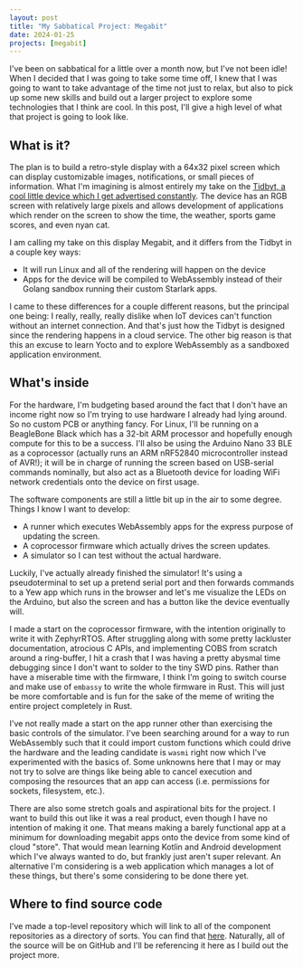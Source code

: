 ```yaml
---
layout: post
title: "My Sabbatical Project: Megabit"
date: 2024-01-25
projects: [megabit]
---
```


I've been on sabbatical for a little over a month now, but I've not been idle! When I decided that I was going to take some time off, I knew that I was going to want to take advantage of the time not just to relax, but also to pick up some new skills and build out a larger project to explore some technologies that I think are cool. In this post, I'll give a high level of what that project is going to look like.

## What is it?

The plan is to build a retro-style display with a 64x32 pixel screen which can display customizable images, notifications, or small pieces of information. What I'm imagining is almost entirely my take on the [Tidbyt, a cool little device which I get advertised constantly](https://tidbyt.com/). The device has an RGB screen with relatively large pixels and allows development of applications which render on the screen to show the time, the weather, sports game scores, and even nyan cat.

I am calling my take on this display Megabit, and it differs from the Tidbyt in a couple key ways:
* It will run Linux and all of the rendering will happen on the device
* Apps for the device will be compiled to WebAssembly instead of their Golang sandbox running their custom Starlark apps.

I came to these differences for a couple different reasons, but the principal one being: I really, really, really dislike when IoT devices can't function without an internet connection. And that's just how the Tidbyt is designed since the rendering happens in a cloud service. The other big reason is that this an excuse to learn Yocto and to explore WebAssembly as a sandboxed application environment.

## What's inside

For the hardware, I'm budgeting based around the fact that I don't have an income right now so I'm trying to use hardware I already had lying around. So no custom PCB or anything fancy. For Linux, I'll be running on a BeagleBone Black which has a 32-bit ARM processor and hopefully enough compute for this to be a success. I'll also be using the Arduino Nano 33 BLE as a coprocessor (actually runs an ARM nRF52840 microcontroller instead of AVR!); it will be in charge of running the screen based on USB-serial commands nominally, but also act as a Bluetooth device for loading WiFi network credentials onto the device on first usage.

The software components are still a little bit up in the air to some degree. Things I know I want to develop:
* A runner which executes WebAssembly apps for the express purpose of updating the screen.
* A coprocessor firmware which actually drives the screen updates.
* A simulator so I can test without the actual hardware.

Luckily, I've actually already finished the simulator! It's using a pseudoterminal to set up a pretend serial port and then forwards commands to a Yew app which runs in the browser and let's me visualize the LEDs on the Arduino, but also the screen and has a button like the device eventually will.

I made a start on the coprocessor firmware, with the intention originally to write it with ZephyrRTOS. After struggling along with some pretty lackluster documentation, atrocious C APIs, and implementing COBS from scratch around a ring-buffer, I hit a crash that I was having a pretty abysmal time debugging since I don't want to solder to the tiny SWD pins. Rather than have a miserable time with the firmware, I think I'm going to switch course and make use of `embassy` to write the whole firmware in Rust. This will just be more comfortable and is fun for the sake of the meme of writing the entire project completely in Rust.

I've not really made a start on the app runner other than exercising the basic controls of the simulator. I've been searching around for a way to run WebAssembly such that it could import custom functions which could drive the hardware and the leading candidate is `wasmi` right now which I've experimented with the basics of. Some unknowns here that I may or may not try to solve are things like being able to cancel execution and composing the resources that an app can access (i.e. permissions for sockets, filesystem, etc.).

There are also some stretch goals and aspirational bits for the project. I want to build this out like it was a real product, even though I have no intention of making it one. That means making a barely functional app at a minimum for downloading megabit apps onto the device from some kind of cloud "store". That would mean learning Kotlin and Android development which I've always wanted to do, but frankly just aren't super relevant. An alternative I'm considering is a web application which manages a lot of these things, but there's some considering to be done there yet.

## Where to find source code

I've made a top-level repository which will link to all of the component repositories as a directory of sorts. You can find that [here](https://github.com/ssnover/megabit). Naturally, all of the source will be on GitHub and I'll be referencing it here as I build out the project more.